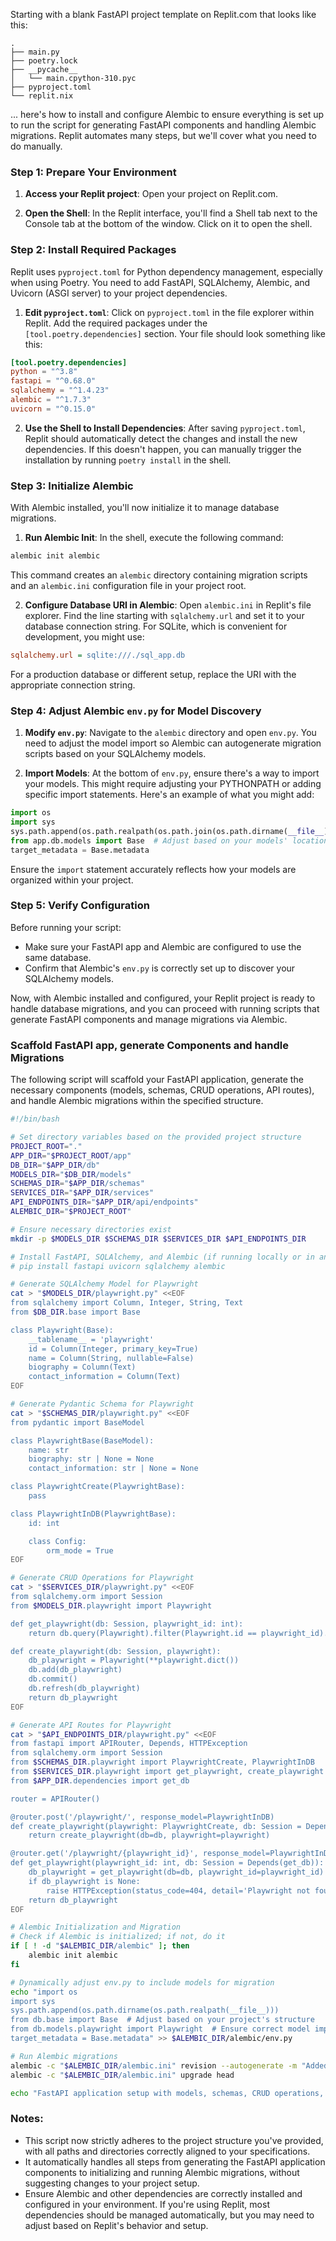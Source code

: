 
Starting with a blank FastAPI project template on Replit.com that looks like this: 
```
.
├── main.py
├── poetry.lock
├── __pycache__
│   └── main.cpython-310.pyc
├── pyproject.toml
└── replit.nix
```


... here's how to install and configure Alembic to ensure everything is set up to run the script for generating FastAPI components and handling Alembic migrations. Replit automates many steps, but we'll cover what you need to do manually.

### Step 1: Prepare Your Environment

1. **Access your Replit project**: Open your project on Replit.com.

2. **Open the Shell**: In the Replit interface, you'll find a Shell tab next to the Console tab at the bottom of the window. Click on it to open the shell.

### Step 2: Install Required Packages

Replit uses `pyproject.toml` for Python dependency management, especially when using Poetry. You need to add FastAPI, SQLAlchemy, Alembic, and Uvicorn (ASGI server) to your project dependencies.

1. **Edit `pyproject.toml`**: Click on `pyproject.toml` in the file explorer within Replit. Add the required packages under the `[tool.poetry.dependencies]` section. Your file should look something like this:

```toml
[tool.poetry.dependencies]
python = "^3.8"
fastapi = "^0.68.0"
sqlalchemy = "^1.4.23"
alembic = "^1.7.3"
uvicorn = "^0.15.0"
```

2. **Use the Shell to Install Dependencies**: After saving `pyproject.toml`, Replit should automatically detect the changes and install the new dependencies. If this doesn't happen, you can manually trigger the installation by running `poetry install` in the shell.

### Step 3: Initialize Alembic

With Alembic installed, you'll now initialize it to manage database migrations.

1. **Run Alembic Init**: In the shell, execute the following command:

```bash
alembic init alembic
```

This command creates an `alembic` directory containing migration scripts and an `alembic.ini` configuration file in your project root.

2. **Configure Database URI in Alembic**: Open `alembic.ini` in Replit's file explorer. Find the line starting with `sqlalchemy.url` and set it to your database connection string. For SQLite, which is convenient for development, you might use:

```ini
sqlalchemy.url = sqlite:///./sql_app.db
```

For a production database or different setup, replace the URI with the appropriate connection string.

### Step 4: Adjust Alembic `env.py` for Model Discovery

1. **Modify `env.py`**: Navigate to the `alembic` directory and open `env.py`. You need to adjust the model import so Alembic can autogenerate migration scripts based on your SQLAlchemy models.

2. **Import Models**: At the bottom of `env.py`, ensure there's a way to import your models. This might require adjusting your PYTHONPATH or adding specific import statements. Here's an example of what you might add:

```python
import os
import sys
sys.path.append(os.path.realpath(os.path.join(os.path.dirname(__file__), '..')))
from app.db.models import Base  # Adjust based on your models' location
target_metadata = Base.metadata
```

Ensure the `import` statement accurately reflects how your models are organized within your project.

### Step 5: Verify Configuration

Before running your script:

- Make sure your FastAPI app and Alembic are configured to use the same database.
- Confirm that Alembic's `env.py` is correctly set up to discover your SQLAlchemy models.

Now, with Alembic installed and configured, your Replit project is ready to handle database migrations, and you can proceed with running scripts that generate FastAPI components and manage migrations via Alembic.

### Scaffold FastAPI app, generate Components and handle Migrations

The following script will scaffold your FastAPI application, generate the necessary components (models, schemas, CRUD operations, API routes), and handle Alembic migrations within the specified structure.

```bash
#!/bin/bash

# Set directory variables based on the provided project structure
PROJECT_ROOT="."
APP_DIR="$PROJECT_ROOT/app"
DB_DIR="$APP_DIR/db"
MODELS_DIR="$DB_DIR/models"
SCHEMAS_DIR="$APP_DIR/schemas"
SERVICES_DIR="$APP_DIR/services"
API_ENDPOINTS_DIR="$APP_DIR/api/endpoints"
ALEMBIC_DIR="$PROJECT_ROOT"

# Ensure necessary directories exist
mkdir -p $MODELS_DIR $SCHEMAS_DIR $SERVICES_DIR $API_ENDPOINTS_DIR

# Install FastAPI, SQLAlchemy, and Alembic (if running locally or in an environment where this is needed)
# pip install fastapi uvicorn sqlalchemy alembic

# Generate SQLAlchemy Model for Playwright
cat > "$MODELS_DIR/playwright.py" <<EOF
from sqlalchemy import Column, Integer, String, Text
from $DB_DIR.base import Base

class Playwright(Base):
    __tablename__ = 'playwright'
    id = Column(Integer, primary_key=True)
    name = Column(String, nullable=False)
    biography = Column(Text)
    contact_information = Column(Text)
EOF

# Generate Pydantic Schema for Playwright
cat > "$SCHEMAS_DIR/playwright.py" <<EOF
from pydantic import BaseModel

class PlaywrightBase(BaseModel):
    name: str
    biography: str | None = None
    contact_information: str | None = None

class PlaywrightCreate(PlaywrightBase):
    pass

class PlaywrightInDB(PlaywrightBase):
    id: int

    class Config:
        orm_mode = True
EOF

# Generate CRUD Operations for Playwright
cat > "$SERVICES_DIR/playwright.py" <<EOF
from sqlalchemy.orm import Session
from $MODELS_DIR.playwright import Playwright

def get_playwright(db: Session, playwright_id: int):
    return db.query(Playwright).filter(Playwright.id == playwright_id).first()

def create_playwright(db: Session, playwright):
    db_playwright = Playwright(**playwright.dict())
    db.add(db_playwright)
    db.commit()
    db.refresh(db_playwright)
    return db_playwright
EOF

# Generate API Routes for Playwright
cat > "$API_ENDPOINTS_DIR/playwright.py" <<EOF
from fastapi import APIRouter, Depends, HTTPException
from sqlalchemy.orm import Session
from $SCHEMAS_DIR.playwright import PlaywrightCreate, PlaywrightInDB
from $SERVICES_DIR.playwright import get_playwright, create_playwright
from $APP_DIR.dependencies import get_db

router = APIRouter()

@router.post('/playwright/', response_model=PlaywrightInDB)
def create_playwright(playwright: PlaywrightCreate, db: Session = Depends(get_db)):
    return create_playwright(db=db, playwright=playwright)

@router.get('/playwright/{playwright_id}', response_model=PlaywrightInDB)
def get_playwright(playwright_id: int, db: Session = Depends(get_db)):
    db_playwright = get_playwright(db=db, playwright_id=playwright_id)
    if db_playwright is None:
        raise HTTPException(status_code=404, detail='Playwright not found')
    return db_playwright
EOF

# Alembic Initialization and Migration
# Check if Alembic is initialized; if not, do it
if [ ! -d "$ALEMBIC_DIR/alembic" ]; then
    alembic init alembic
fi

# Dynamically adjust env.py to include models for migration
echo "import os
import sys
sys.path.append(os.path.dirname(os.path.realpath(__file__)))
from db.base import Base  # Adjust based on your project's structure
from db.models.playwright import Playwright  # Ensure correct model import
target_metadata = Base.metadata" >> $ALEMBIC_DIR/alembic/env.py

# Run Alembic migrations
alembic -c "$ALEMBIC_DIR/alembic.ini" revision --autogenerate -m "Added Playwright model"
alembic -c "$ALEMBIC_DIR/alembic.ini" upgrade head

echo "FastAPI application setup with models, schemas, CRUD operations, API routes, and Alembic migrations is complete."
```

### Notes:

- This script now strictly adheres to the project structure you've provided, with all paths and directories correctly aligned to your specifications.
- It automatically handles all steps from generating the FastAPI application components to initializing and running Alembic migrations, without suggesting changes to your project setup.
- Ensure Alembic and other dependencies are correctly installed and configured in your environment. If you're using Replit, most dependencies should be managed automatically, but you may need to adjust based on Replit's behavior and setup.